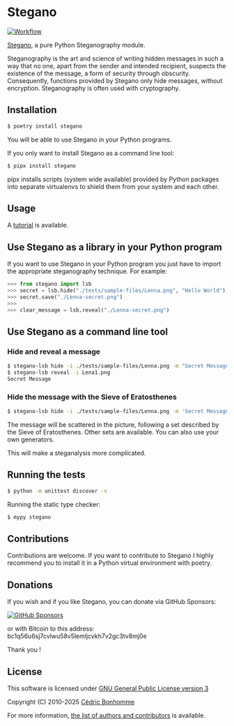 # Stegano

[![Workflow](https://github.com/cedricbonhomme/Stegano/workflows/Python%20application/badge.svg?style=flat-square)](https://github.com/cedricbonhomme/Stegano/actions?query=workflow%3A%22Python+application%22)

[Stegano](https://github.com/cedricbonhomme/Stegano), a pure Python Steganography
module.

Steganography is the art and science of writing hidden messages in such a way
that no one, apart from the sender and intended recipient, suspects the
existence of the message, a form of security through obscurity. Consequently,
functions provided by Stegano only hide messages, without encryption.
Steganography is often used with cryptography.


## Installation


```bash
$ poetry install stegano
```

You will be able to use Stegano in your Python programs.

If you only want to install Stegano as a command line tool:

```bash
$ pipx install stegano
```

pipx installs scripts (system wide available) provided by Python packages into
separate virtualenvs to shield them from your system and each other.


## Usage

A [tutorial](https://stegano.readthedocs.io) is available.


## Use Stegano as a library in your Python program

If you want to use Stegano in your Python program you just have to import the
appropriate steganography technique. For example:

```python
>>> from stegano import lsb
>>> secret = lsb.hide("./tests/sample-files/Lenna.png", "Hello World")
>>> secret.save("./Lenna-secret.png")
>>>
>>> clear_message = lsb.reveal("./Lenna-secret.png")
```


## Use Stegano as a command line tool

### Hide and reveal a message

```bash
$ stegano-lsb hide -i ./tests/sample-files/Lenna.png -m "Secret Message" -o Lena1.png
$ stegano-lsb reveal -i Lena1.png
Secret Message
```


### Hide the message with the Sieve of Eratosthenes

```bash
$ stegano-lsb hide -i ./tests/sample-files/Lenna.png -m 'Secret Message' --generator eratosthenes -o Lena2.png
```

The message will be scattered in the picture, following a set described by the
Sieve of Eratosthenes. Other sets are available. You can also use your own
generators.

This will make a steganalysis more complicated.


## Running the tests

```bash
$ python -m unittest discover -v
```

Running the static type checker:

```bash
$ mypy stegano
```


## Contributions

Contributions are welcome. If you want to contribute to Stegano I highly
recommend you to install it in a Python virtual environment with poetry.


## Donations

If you wish and if you like Stegano, you can donate via GitHub Sponsors:

[![GitHub Sponsors](https://img.shields.io/github/sponsors/cedricbonhomme)](https://github.com/sponsors/cedricbonhomme)

or with Bitcoin to this address:  
bc1q56u6sj7cvlwu58v5lemljcvkh7v2gc3tv8mj0e

Thank you !


## License

This software is licensed under
[GNU General Public License version 3](https://www.gnu.org/licenses/gpl-3.0.html)

Copyright (C) 2010-2025 [Cédric Bonhomme](https://www.cedricbonhomme.org)

For more information, [the list of authors and contributors](CONTRIBUTORS.md) is available.
